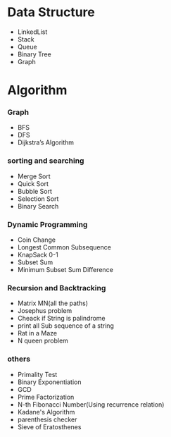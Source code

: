 # Data Structure
 - LinkedList
 - Stack
 - Queue
 - Binary Tree
 - Graph


# Algorithm

### Graph
- BFS
- DFS
- Dijkstra’s Algorithm
### sorting and searching
- Merge Sort
- Quick Sort
- Bubble Sort
- Selection Sort
- Binary Search
### Dynamic Programming
- Coin Change
- Longest Common Subsequence
- KnapSack 0-1
- Subset Sum
- Minimum Subset Sum Difference
### Recursion and Backtracking
- Matrix MN(all the paths)
- Josephus problem
- Cheack if String is palindrome
- print all Sub sequence of a string
- Rat in a Maze
- N queen problem
### others
- Primality Test
- Binary Exponentiation
- GCD
- Prime Factorization
- N-th Fibonacci Number(Using recurrence relation)
- Kadane's Algorithm
- parenthesis checker
- Sieve of Eratosthenes